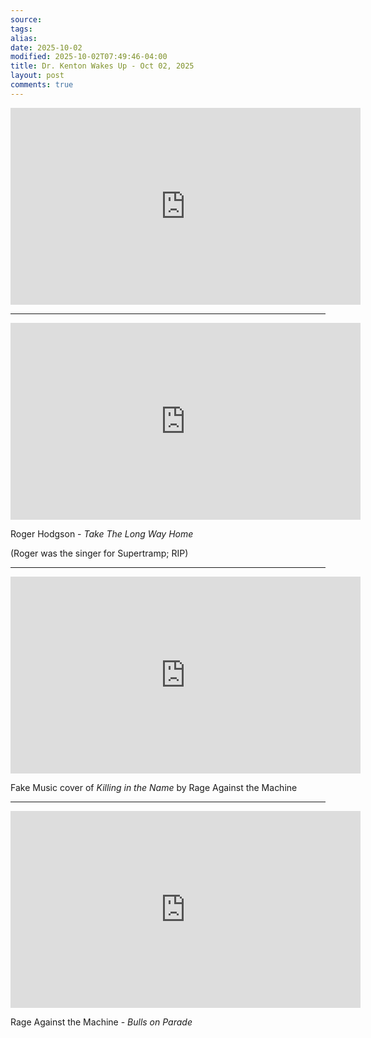 ```yaml
---
source:
tags:
alias:
date: 2025-10-02
modified: 2025-10-02T07:49:46-04:00
title: Dr. Kenton Wakes Up - Oct 02, 2025
layout: post
comments: true
---
```


  

<iframe width="560" height="315" src="https://www.youtube.com/embed/Tba7lNoOdMI" title="YouTube video player" frameborder="0" allow="accelerometer; autoplay; clipboard-write; encrypted-media; gyroscope; picture-in-picture; web-share" allowfullscreen></iframe>

<!-- <img src="{{site.baseurl}}/images/[REPLACE]" width="560"> -->

---

<iframe width="560" height="315" src="https://www.youtube.com/embed/YLP0y-X4uYs?si=cPq9u2FzfAD_-GfO" title="YouTube video player" frameborder="0" allow="accelerometer; autoplay; clipboard-write; encrypted-media; gyroscope; picture-in-picture; web-share" referrerpolicy="strict-origin-when-cross-origin" allowfullscreen></iframe>

Roger Hodgson - *Take The Long Way Home*

(Roger was the singer for Supertramp; RIP)

---


<iframe width="560" height="315" src="https://www.youtube.com/embed/M3i-szDh10w?si=y_VrP4KKFlq09k8h" title="YouTube video player" frameborder="0" allow="accelerometer; autoplay; clipboard-write; encrypted-media; gyroscope; picture-in-picture; web-share" referrerpolicy="strict-origin-when-cross-origin" allowfullscreen></iframe>

Fake Music cover of *Killing in the Name* by Rage Against the Machine

---


<iframe width="560" height="315" src="https://www.youtube.com/embed/M3i-szDh10w?si=y_VrP4KKFlq09k8h" title="YouTube video player" frameborder="0" allow="accelerometer; autoplay; clipboard-write; encrypted-media; gyroscope; picture-in-picture; web-share" referrerpolicy="strict-origin-when-cross-origin" allowfullscreen></iframe>

Rage Against the Machine - *Bulls on Parade*


